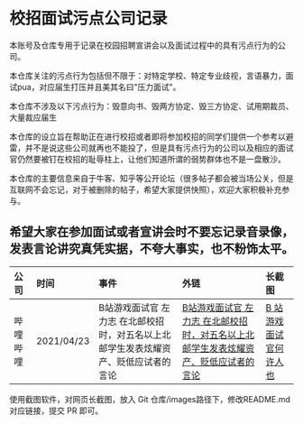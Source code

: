 

# 校招面试污点公司记录

本账号及仓库专用于记录在校园招聘宣讲会以及面试过程中的具有污点行为的公司。

本仓库关注的污点行为包括但不限于：对特定学校、特定专业歧视，言语暴力，面试pua，对应届生打压并且美其名曰"压力面试"。

本仓库不涉及以下污点行为：毁意向书、毁两方协定、毁三方协定、试用期裁员、大量裁应届生

本仓库的设立旨在帮助正在进行校招或者即将参加校招的同学们提供一个参考以避雷，并不是说这些公司就再也不能投了，但是具有污点行为的公司以及相应的面试官仍然要被钉在校招的耻辱柱上，让他们知道所谓的弱势群体也不是一盘散沙。

本仓库的主要信息来自于牛客、知乎等公开论坛（很多帖子都会被当场公关，但是互联网不会忘记，对于被删除的帖子，希望大家提供快照），欢迎大家积极补充参与。

## 希望大家在参加面试或者宣讲会时不要忘记录音录像，发表言论讲究真凭实据，不夸大事实，也不粉饰太平。



| 公司 | 时间 | 事件 | 外链 | 长截图 |
| :--- | :--- | :--- | :--- | :----- |
| 哔哩哔哩 | 2021/04/23 | B站游戏面试官 左力志 在北邮校招时，对五名以上北邮学生发表炫耀资产、贬低应试者的言论 | [B站游戏面试官 左力志 在北邮校招时，对五名以上北邮学生发表炫耀资产、贬低应试者的言论](https://www.zhihu.com/question/456232727/answer/1852057168) | [B 站游戏面试官何许人也](https://www.zhihu.com/question/456232727/answer/1852275192) |











使用截图软件，对网页长截图，放入 Git 仓库/images路径下，修改README.md对应链接，提交 PR 即可。
